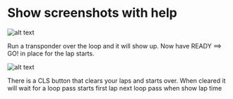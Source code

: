 # Show screenshots with help

![alt text](https://github.com/snowblind/LAPS/raw/master/image/home_view.png "home page")

Run a transponder over the loop and it will show up. Now have READY ==> GO! in place for the lap starts.

![alt text](https://github.com/snowblind/LAPS/raw/master/image/transponder_view.png "transponder page")

There is a CLS button that clears your laps and starts over. When cleared it will wait for a loop pass starts first lap next loop pass when show lap time
